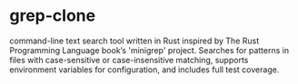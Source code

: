 # grep-clone
command-line text search tool written in Rust inspired by The Rust Programming Language book’s 'minigrep' project. Searches for patterns in files with case-sensitive or case-insensitive matching, supports environment variables for configuration, and includes full test coverage.
